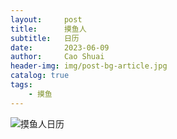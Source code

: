 ```yaml
---
layout:     post
title:      摸鱼人
subtitle:   日历
date:       2023-06-09
author:     Cao Shuai
header-img: img/post-bg-article.jpg 
catalog: true
tags:
    - 摸鱼
---
```


![摸鱼人日历](https://api.vvhan.com/api/moyu)


